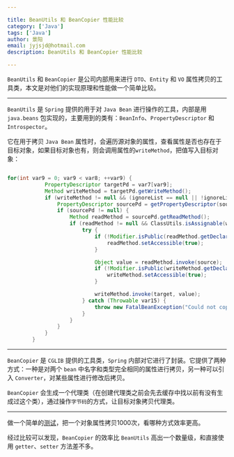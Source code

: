 ```yaml
---

title: BeanUtils 和 BeanCopier 性能比较
category: ['Java']
tags: ['Java']
author: 景阳
email: jyjsjd@hotmail.com
description: BeanUtils 和 BeanCopier 性能比较

---
```




`BeanUtils` 和 `BeanCopier` 是公司内部用来进行 `DTO`、`Entity` 和 `VO` 属性拷贝的工具类，本文是对他们的实现原理和性能做一个简单比较。

----

`BeanUtils` 是 `Spring` 提供的用于对 `Java Bean` 进行操作的工具，内部是用 `java.beans` 包实现的，主要用到的类有：`BeanInfo`、`PropertyDescriptor` 和 `Introspector`。

它在用于拷贝 `Java Bean` 属性时，会遍历源对象的属性，查看属性是否也存在于目标对象，如果目标对象也有，则会调用属性的`writeMethod`，把值写入目标对象：

```java

for(int var9 = 0; var9 < var8; ++var9) {
            PropertyDescriptor targetPd = var7[var9];
            Method writeMethod = targetPd.getWriteMethod();
            if (writeMethod != null && (ignoreList == null || !ignoreList.contains(targetPd.getName()))) {
                PropertyDescriptor sourcePd = getPropertyDescriptor(source.getClass(), targetPd.getName());
                if (sourcePd != null) {
                    Method readMethod = sourcePd.getReadMethod();
                    if (readMethod != null && ClassUtils.isAssignable(writeMethod.getParameterTypes()[0], readMethod.getReturnType())) {
                        try {
                            if (!Modifier.isPublic(readMethod.getDeclaringClass().getModifiers())) {
                                readMethod.setAccessible(true);
                            }

                            Object value = readMethod.invoke(source);
                            if (!Modifier.isPublic(writeMethod.getDeclaringClass().getModifiers())) {
                                writeMethod.setAccessible(true);
                            }

                            writeMethod.invoke(target, value);
                        } catch (Throwable var15) {
                            throw new FatalBeanException("Could not copy property '" + targetPd.getName() + "' from source to target", var15);
                        }
                    }
                }
            }
        }
```

----

`BeanCopier` 是 `CGLIB` 提供的工具类，`Spring` 内部对它进行了封装。它提供了两种方式：一种是对两个 `bean` 中名字和类型完全相同的属性进行拷贝，另一种可以引入 `Converter`，对某些属性进行修改后拷贝。

`BeanCopier` 会生成一个代理类（在创建代理类之前会先去缓存中找以前有没有生成过这个类），通过操作`字节码`的方式，让目标对象拷贝代理类。

----

做一个简单的[测试](http://192.168.1.223/jingyang1/utiltest)，把一个对象属性拷贝1000次，看哪种方式效率更高。

经过比较可以发现，`BeanCopier` 的效率比 `BeanUtils` 高出一个数量级，和直接使用 `getter`、`setter` 方法差不多。
